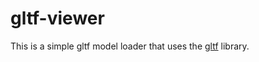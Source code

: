 # gltf-viewer

This is a simple gltf model loader that uses the [gltf][gltf] library.

[gltf]: https://github.com/alteous/gltf/issues
